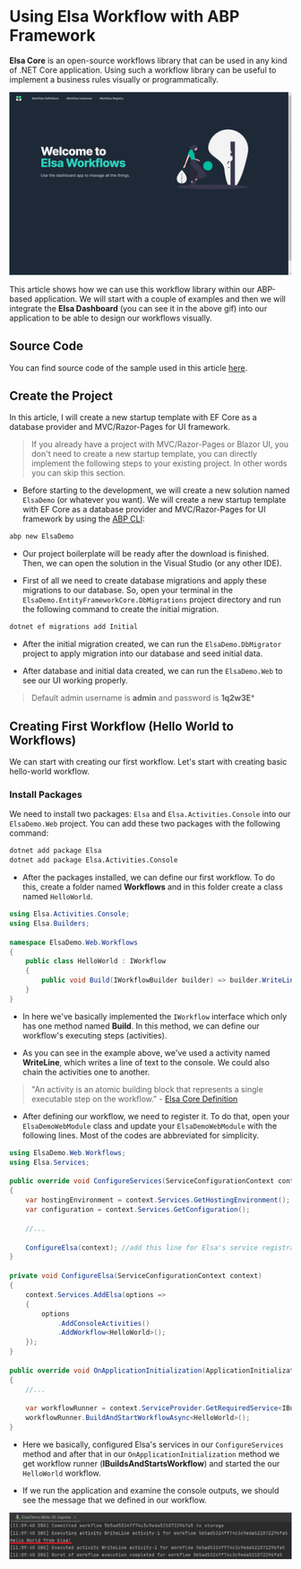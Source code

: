 # Using Elsa Workflow with ABP Framework

**Elsa Core** is an open-source workflows library that can be used in any kind of .NET Core application. Using such a workflow library can be useful to implement a business rules visually or programmatically.

![elsa-overview](./elsa-overview.gif)

This article shows how we can use this workflow library within our ABP-based application. We will start with a couple of examples and then we will integrate the **Elsa Dashboard** (you can see it in the above gif) into our application to be able to design our workflows visually.

## Source Code

You can find source code of the sample used in this article [here](https://github.com/abpframework/abp-samples/tree/elsa-demo).

## Create the Project

In this article, I will create a new startup template with EF Core as a database provider and MVC/Razor-Pages for UI framework.

> If you already have a project with MVC/Razor-Pages or Blazor UI, you don't need to create a new startup template, you can directly implement the following steps to your existing project. In other words you can skip this section.

* Before starting to the development, we will create a new solution named `ElsaDemo` (or whatever you want). We will create a new startup template with EF Core as a database provider and MVC/Razor-Pages for UI framework by using the [ABP CLI](https://docs.abp.io/en/abp/latest/CLI):

```bash
abp new ElsaDemo
```

* Our project boilerplate will be ready after the download is finished. Then, we can open the solution in the Visual Studio (or any other IDE).

* First of all we need to create database migrations and apply these migrations to our database. So, open your terminal in the `ElsaDemo.EntityFrameworkCore.DbMigrations` project directory and run the following command to create the initial migration.

```bash
dotnet ef migrations add Initial
```

* After the initial migration created, we can run the `ElsaDemo.DbMigrator` project to apply migration into our database and seed initial data.

* After database and initial data created, we can run the `ElsaDemo.Web` to see our UI working properly.

> Default admin username is **admin** and password is **1q2w3E***

## Creating First Workflow (Hello World to Workflows)

We can start with creating our first workflow. Let's start with creating basic hello-world workflow.

### Install Packages

We need to install two packages: `Elsa` and `Elsa.Activities.Console` into our `ElsaDemo.Web` project. You can add these two packages with the following command:

```bash
dotnet add package Elsa
dotnet add package Elsa.Activities.Console
```

* After the packages installed, we can define our first workflow. To do this, create a folder named **Workflows** and in this folder create a class named `HelloWorld`.

```csharp
using Elsa.Activities.Console;
using Elsa.Builders;

namespace ElsaDemo.Web.Workflows
{
    public class HelloWorld : IWorkflow
    {
        public void Build(IWorkflowBuilder builder) => builder.WriteLine("Hello World from Elsa!");
    }
}
```

* In here we've basically implemented the `IWorkflow` interface which only has one method named **Build**. In this method, we can define our workflow's executing steps (activities). 

* As you can see in the example above, we've used a activity named **WriteLine**, which writes a line of text to the console. We could also chain the activities one to another.

> "An activity is an atomic building block that represents a single executable step on the workflow." - [Elsa Core Definition](https://elsa-workflows.github.io/elsa-core/docs/next/concepts/concepts-workflows#activity)

* After defining our workflow, we need to register it. To do that, open your `ElsaDemoWebModule` class and update your `ElsaDemoWebModule` with the following lines. Most of the codes are abbreviated for simplicity.

```csharp
using ElsaDemo.Web.Workflows;
using Elsa.Services;

public override void ConfigureServices(ServiceConfigurationContext context)
{
    var hostingEnvironment = context.Services.GetHostingEnvironment();
    var configuration = context.Services.GetConfiguration();

    //...

    ConfigureElsa(context); //add this line for Elsa's service registrations
}

private void ConfigureElsa(ServiceConfigurationContext context)
{
    context.Services.AddElsa(options =>
    {
        options
            .AddConsoleActivities()
            .AddWorkflow<HelloWorld>();
    });
}

public override void OnApplicationInitialization(ApplicationInitializationContext context)
{
    //...

    var workflowRunner = context.ServiceProvider.GetRequiredService<IBuildsAndStartsWorkflow>();
    workflowRunner.BuildAndStartWorkflowAsync<HelloWorld>();
}
```

* Here we basically, configured Elsa's services in our `ConfigureServices` method and after that in our `OnApplicationInitialization` method we get workflow runner (**IBuildsAndStartsWorkflow**) and started the our `HelloWorld` workflow.

* If we run the application and examine the console outputs, we should see the message that we defined in our workflow.

![hello-world-workflow](./hello-world-workflow.jpg)

